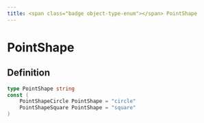 ```yaml
---
title: <span class="badge object-type-enum"></span> PointShape
---
```

# <span class="badge object-type-enum"></span> PointShape

## Definition

```go
type PointShape string
const (
	PointShapeCircle PointShape = "circle"
	PointShapeSquare PointShape = "square"
)

```
